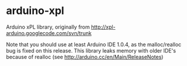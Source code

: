 arduino-xpl
===========

Arduino xPL library, originally from http://xpl-arduino.googlecode.com/svn/trunk

Note that you should use at least Arduino IDE 1.0.4, as the malloc/realloc bug is fixed on this release. This library leaks memory with older IDE's because of realloc (see http://arduino.cc/en/Main/ReleaseNotes)